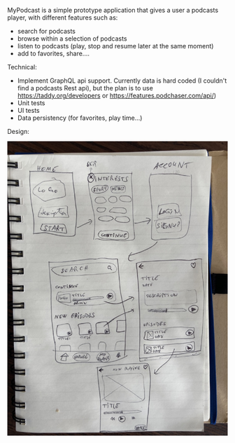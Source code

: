 MyPodcast is a simple prototype application that gives a user a podcasts player, with different features such as: 
- search for podcasts
- browse within a selection of podcasts
- listen to podcasts (play, stop and resume later at the same moment)
- add to favorites, share.... 

Technical:
- Implement GraphQL api support. Currently data is hard coded (I couldn't find a podcasts Rest api), but the plan is to use https://taddy.org/developers or https://features.podchaser.com/api/)
- Unit tests
- UI tests
- Data persistency (for favorites, play time...)

Design: 

![alt text](https://github.com/dzk34/MyPodcast/blob/master/MyPodcast-Diagram.jpeg?raw=true)
